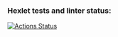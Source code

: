 ### Hexlet tests and linter status:
[![Actions Status](https://github.com/malafeev7/frontend-project-12/workflows/hexlet-check/badge.svg)](https://github.com/malafeev7/frontend-project-12/actions)